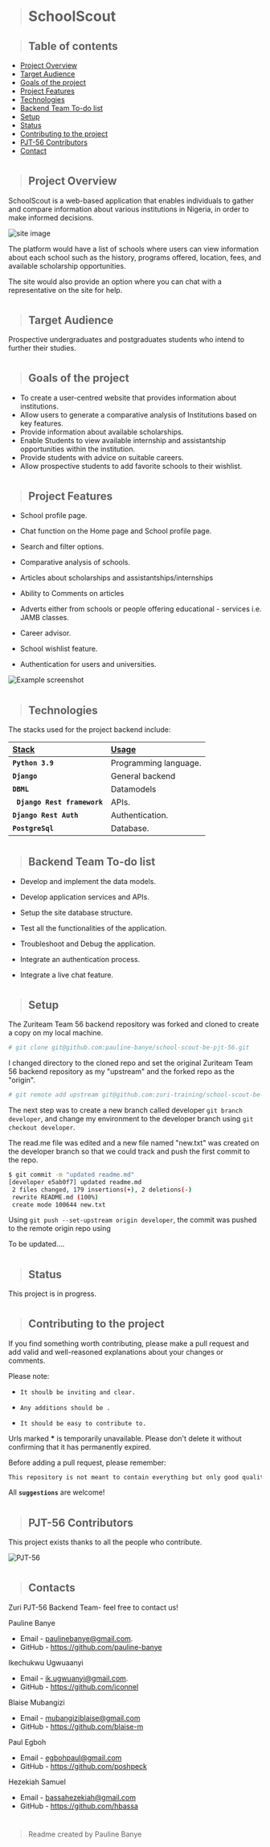 > # SchoolScout

> ## Table of contents
* [Project Overview](#project-overview)
* [Target Audience](#target-audience)
* [Goals of the project](#goals-of-the-project)
* [Project Features](#project-features)
* [Technologies](#technologies)
* [Backend Team To-do list](#backend-team-to-do-list)
* [Setup](#setup)
* [Status](#status)
* [Contributing to the project](#contributing-to-the-project)
* [PJT-56 Contributors](#pjt-team-56-contributors)
* [Contact](#contact)
#
>## Project Overview
SchoolScout is a web-based application that enables individuals to gather and compare information about various institutions in Nigeria, in order to make informed decisions. 

![site image](https://drive.google.com/uc?export=view&id=16Otrf-DKRwjCBjYJhP587dFUIP3vF1Bu)

The platform would have a list of schools where users can view information about each school such as the history, programs offered, location, fees, and available scholarship opportunities. 

The site would also provide an option where you can chat with a representative on the site for help.

#
> ## Target Audience
Prospective undergraduates and postgraduates students who intend to further their studies.
#
> ## Goals of the project
- To create a user-centred website that provides information about institutions.
- Allow users to generate a comparative analysis of Institutions based on key features.
- Provide information about available scholarships.
- Enable Students to view available internship and assistantship opportunities within the institution.
- Provide students with advice on suitable careers.
- Allow prospective students to add favorite schools to their wishlist.

#
> ## Project Features
- School profile page.

- Chat function on the Home page and School profile page.

- Search and filter options.

- Comparative analysis of schools.

- Articles about scholarships and assistantships/internships

- Ability to Comments on articles

- Adverts either from schools or people offering educational - services i.e. JAMB classes. 

- Career advisor.

- School wishlist feature.

- Authentication for users and universities.

![Example screenshot](https://drive.google.com/uc?export=view&id=1wP4W7J4io1vX6J4RGYhdgM5I_OVDLs3n)

#
> ## Technologies
The stacks used for the project backend include:

| <b><u>Stack</u></b> | <b><u>Usage</u></b> |
| :---         | :---         |
| **`Python 3.9`** | Programming language. |
| **`Django`** | General backend |
| **`DBML`** | Datamodels |
| **` Django Rest framework`** | APIs. |
| **`Django Rest Auth`** | Authentication. |
| **`PostgreSql`** | Database. |

#
> ## Backend Team To-do list

- Develop and implement the data models.

- Develop application services and APIs.

- Setup the site database structure.

- Test all the functionalities of the application.

- Troubleshoot and Debug the application.

- Integrate an authentication process.

- Integrate a live chat feature. 

#
> ## Setup

The Zuriteam Team 56 backend repository was forked and cloned to create a copy on my local machine. 

```bash
# git clone git@github.com:pauline-banye/school-scout-be-pjt-56.git
```
I changed directory to the cloned repo and set the original Zuriteam Team 56 backend repository as my "upstream" and the forked repo as the "origin".

```bash
# git remote add upstream git@github.com:zuri-training/school-scout-be-pjt-56.git
```
The next step was to create a new branch called developer `git branch developer`, and change my environment to the developer branch using `git checkout developer`.

The read.me file was edited and a new file named "new.txt" was created on the developer branch so that we could track and push the first commit to the repo.

```bash
$ git commit -m "updated readme.md"
[developer e5ab0f7] updated readme.md
 2 files changed, 179 insertions(+), 2 deletions(-)
 rewrite README.md (100%)
 create mode 100644 new.txt
```

Using `git push --set-upstream origin developer`, the commit was pushed to the remote origin repo using

To be updated....

#
> ## Status
This project is in progress. 

#
> ## Contributing to the project

If you find something worth contributing, please make a pull request and add valid and well-reasoned explanations about your changes or comments.

Please note:

- `It shoulb be inviting and clear.`

- `Any additions should be .`

- `It should be easy to contribute to.`

Urls marked **\*** is temporarily unavailable. Please don't delete it without confirming that it has permanently expired.

Before adding a pull request, please remember:

```diff
This repository is not meant to contain everything but only good quality verified information.
```

All **`suggestions`** are welcome!

#
> ## PJT-56 Contributors

This project exists thanks to all the people who contribute.

![PJT-56](https://drive.google.com/uc?export=view&id=1bVknrpW2bMCo4K_AX6tAHK5mTF0US1lT)
#
> ## Contacts

Zuri PJT-56 Backend Team- feel free to contact us!

Pauline Banye
- Email - paulinebanye@gmail.com.
- GitHub - https://github.com/pauline-banye

Ikechukwu Ugwuaanyi
- Email - ik.ugwuanyi@gmail.com.
- GitHub - https://github.com/iconnel

Blaise Mubangizi
- Email - mubangiziblaise@gmail.com
- GitHub - https://github.com/blaise-m

Paul Egboh
- Email - egbohpaul@gmail.com
- GitHub - https://github.com/poshpeck

Hezekiah Samuel
- Email - bassahezekiah@gmail.com
- GitHub - https://github.com/hbassa


#
> Readme created by Pauline Banye


